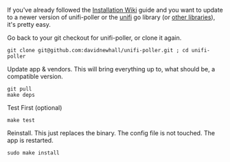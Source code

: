 If you've already followed the [Installation Wiki](Installation) guide and you want to update to a newer version of unifi-poller or the [unifi](https://github.com/golift/unifi) go library (or [other libraries](https://github.com/davidnewhall/unifi-poller/blob/master/Gopkg.lock)), it's pretty easy.

Go back to your git checkout for unifi-poller, or clone it again.
```shell
git clone git@github.com:davidnewhall/unifi-poller.git ; cd unifi-poller
```

Update app & vendors. This will bring everything up to, what should be, a compatible version.
```shell
git pull 
make deps
```

Test First (optional)
```shell
make test
```

Reinstall. This just replaces the binary. The config file is not touched. The app is restarted.
```shell
sudo make install
```